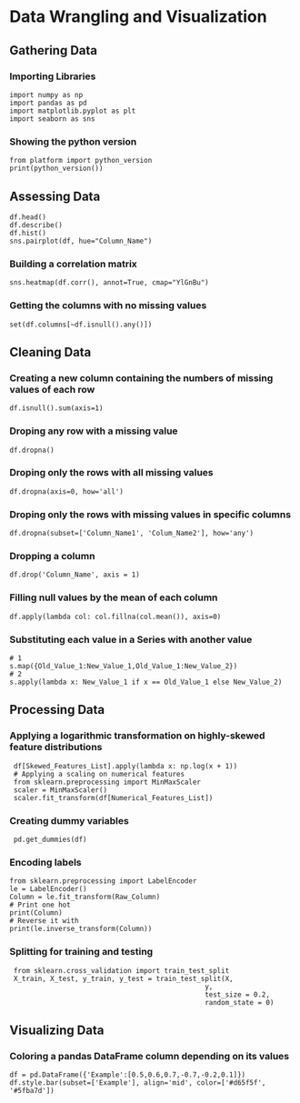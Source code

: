 # Data Wrangling and Visualization


## Gathering Data
### Importing Libraries
	import numpy as np
	import pandas as pd
	import matplotlib.pyplot as plt
	import seaborn as sns
### Showing the python version
	from platform import python_version
	print(python_version())
	
	
## Assessing Data
	df.head()
	df.describe()
	df.hist()
	sns.pairplot(df, hue="Column_Name")
### Building a correlation matrix
	sns.heatmap(df.corr(), annot=True, cmap="YlGnBu")
### Getting the columns with no missing values 
	set(df.columns[~df.isnull().any()])
	
	
## Cleaning Data 
### Creating a new column containing the numbers of missing values of each row  
	df.isnull().sum(axis=1)
### Droping any row with a missing value
	df.dropna()
### Droping only the rows with all missing values
	df.dropna(axis=0, how='all')
### Droping only the rows with missing values in specific columns 
	df.dropna(subset=['Column_Name1', 'Colum_Name2'], how='any') 
### Dropping a column 
	df.drop('Column_Name', axis = 1)
### Filling null values by the mean of each column
	df.apply(lambda col: col.fillna(col.mean()), axis=0)
### Substituting each value in a Series with another value
	# 1
	s.map({Old_Value_1:New_Value_1,Old_Value_1:New_Value_2}) 
	# 2
	s.apply(lambda x: New_Value_1 if x == Old_Value_1 else New_Value_2)

	
## Processing Data 
### Applying a logarithmic transformation on highly-skewed feature distributions
	 df[Skewed_Features_List].apply(lambda x: np.log(x + 1))
	 # Applying a scaling on numerical features
	 from sklearn.preprocessing import MinMaxScaler
	 scaler = MinMaxScaler()
	 scaler.fit_transform(df[Numerical_Features_List])
### Creating dummy variables
	 pd.get_dummies(df)
### Encoding labels 
	from sklearn.preprocessing import LabelEncoder
	le = LabelEncoder()
	Column = le.fit_transform(Raw_Column)
	# Print one hot
	print(Column)
	# Reverse it with
	print(le.inverse_transform(Column))
### Splitting for training and testing
	 from sklearn.cross_validation import train_test_split
	 X_train, X_test, y_train, y_test = train_test_split(X, 
                                                    y, 
                                                    test_size = 0.2, 
                                                    random_state = 0)
						    
						    
## Visualizing Data 
### Coloring a pandas DataFrame column depending on its values
	df = pd.DataFrame({'Example':[0.5,0.6,0.7,-0.7,-0.2,0.1]})
	df.style.bar(subset=['Example'], align='mid', color=['#d65f5f', '#5fba7d'])

